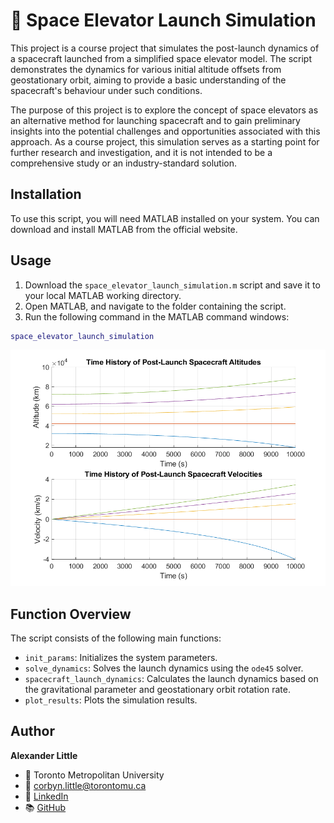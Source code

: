 # 🚀 Space Elevator Launch Simulation
This project is a course project that simulates the post-launch dynamics of a spacecraft launched from a simplified space elevator model. The script demonstrates the dynamics for various initial altitude offsets from geostationary orbit, aiming to provide a basic understanding of the spacecraft's behaviour under such conditions.

The purpose of this project is to explore the concept of space elevators as an alternative method for launching spacecraft and to gain preliminary insights into the potential challenges and opportunities associated with this approach. As a course project, this simulation serves as a starting point for further research and investigation, and it is not intended to be a comprehensive study or an industry-standard solution.

## Installation
To use this script, you will need MATLAB installed on your system. You can download and install MATLAB from the official website.

## Usage
1. Download the `space_elevator_launch_simulation.m` script and save it to your local MATLAB working directory.
2. Open MATLAB, and navigate to the folder containing the script.
3. Run the following command in the MATLAB command windows:
```matlab
space_elevator_launch_simulation
```
![Launch Results](space_elevator_launch_simulation_results.png)

## Function Overview
The script consists of the following main functions:
- `init_params`: Initializes the system parameters.
- `solve_dynamics`: Solves the launch dynamics using the `ode45` solver.
- `spacecraft_launch_dynamics`: Calculates the launch dynamics based on the gravitational parameter and geostationary orbit rotation rate.
- `plot_results`: Plots the simulation results.

## Author
**Alexander Little**
- 🏫 Toronto Metropolitan University
- 📧 corbyn.little@torontomu.ca
- 💼 [LinkedIn](https://www.linkedin.com/in/aclittle/)
- 📚 [GitHub](https://github.com/space-ranger-99)

